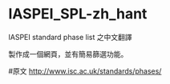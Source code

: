 # IASPEI_SPL-zh_hant
IASPEI standard phase list 之中文翻譯

製作成一個網頁，並有簡易篩選功能。


#原文
http://www.isc.ac.uk/standards/phases/
